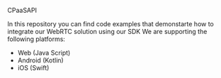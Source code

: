 CPaaSAPI 

In this repository you can find code examples that demonstarte how to integrate our WebRTC solution using our SDK
We are supporting the following platforms:
- Web (Java Script)
- Android (Kotlin)
- iOS (Swift)

<!---
CPaaSAPI/CPaaSAPI is a ✨ special ✨ repository because its `README.md` (this file) appears on your GitHub profile.
You can click the Preview link to take a look at your changes.
--->
